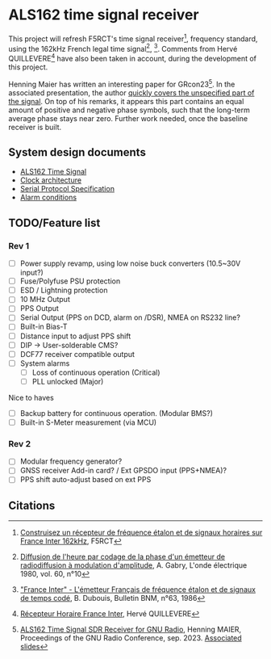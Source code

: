 # ALS162 time signal receiver

This project will refresh F5RCT's time signal receiver[^1], frequency standard, using the 162kHz French legal time signal[^3], [^4].
Comments from Hervé QUILLEVERE[^2] have also been taken in account, during the development of this project.

Henning Maier has written an interesting paper for GRcon23[^5]. In the associated presentation, the author [quickly covers the unspecified part of the signal](https://www.youtube.com/watch?v=tjkMXNVhhnU&t=126). On top of his remarks, it appears this part contains an equal amount of positive and negative phase symbols, such that the long-term average phase stays near zero. Further work needed, once the baseline receiver is built.

## System design documents
  - [ALS162 Time Signal](doc/als162_waveform.md)
  - [Clock architecture](doc/Clock_Architecture.md)
  - [Serial Protocol Specification](doc/proto.md)
  - [Alarm conditions](doc/Alarms.md)

## TODO/Feature list
### Rev 1
  - [ ] Power supply revamp, using low noise buck converters (10.5~30V input?)
  - [ ] Fuse/Polyfuse PSU protection
  - [ ] ESD / Lightning protection
  - [ ] 10 MHz Output
  - [ ] PPS Output
  - [ ] Serial Output (PPS on DCD, alarm on /DSR), NMEA on RS232 line?
  - [ ] Built-in Bias-T
  - [ ] Distance input to adjust PPS shift
  - [ ] DIP -> User-solderable CMS?
  - [ ] DCF77 receiver compatible output
  - [ ] System alarms
    - [ ] Loss of continuous operation (Critical)
    - [ ] PLL unlocked (Major)

Nice to haves
  - [ ] Backup battery for continuous operation. (Modular BMS?)
  - [ ] Built-in S-Meter measurement (via MCU) 

### Rev 2
  - [ ] Modular frequency generator?
  - [ ] GNSS receiver Add-in card? / Ext GPSDO input (PPS+NMEA)?
  - [ ] PPS shift auto-adjust based on ext PPS

## Citations
[^1]: [Construisez un récepteur de fréquence étalon et de signaux horaires sur France Inter 162kHz](doc/200103_signal_horaire_france_inter.pdf), F5RCT
[^2]: [Récepteur Horaire France Inter](https://www.rvq.fr/tech/fi.php), Hervé QUILLEVERE
[^3]: [Diffusion de l'heure par codage de la phase d'un émetteur de radiodiffusion à modulation d'amplitude](doc/l_onde_electrique_vol60_n10_1980.pdf), A. Gabry, L'onde électrique 1980, vol. 60, n°10
[^4]: ["France Inter" - L'émetteur Français de fréquence étalon et de signaux de temps codé](doc/bulletin_bnm_no63-64_p120_1986.pdf), B. Dubouis, Bulletin BNM, n°63, 1986
[^5]: [ALS162 Time Signal SDR Receiver for GNU Radio](https://pubs.gnuradio.org/index.php/grcon/article/view/134), Henning MAIER, Proceedings of the GNU Radio Conference, sep. 2023. [Associated slides](https://events.gnuradio.org/event/21/contributions/415/attachments/139/320/ALS162_slides_henningM1r.pdf)
